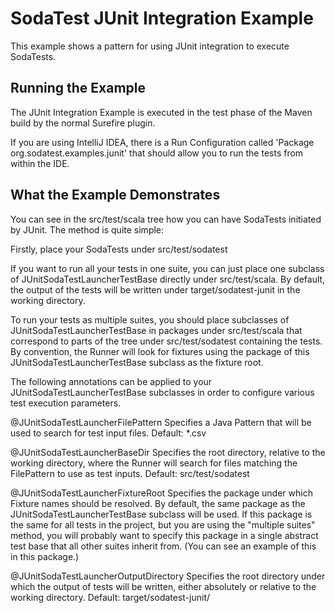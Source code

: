 SodaTest JUnit Integration Example
======================

This example shows a pattern for using JUnit integration to execute SodaTests.

Running the Example
-------------------

The JUnit Integration Example is executed in the test phase of the Maven build by the normal Surefire plugin.

If you are using IntelliJ IDEA, there is a Run Configuration called 'Package org.sodatest.examples.junit'
that should allow you to run the tests from within the IDE.


What the Example Demonstrates
-----------------------------

You can see in the src/test/scala tree how you can have SodaTests initiated by JUnit.
The method is quite simple:

Firstly, place your SodaTests under src/test/sodatest

If you want to run all your tests in one suite, you can just place one subclass of
JUnitSodaTestLauncherTestBase directly under src/test/scala.
By default, the output of the tests will be written under target/sodatest-junit in the working directory.

To run your tests as multiple suites, you should place subclasses of JUnitSodaTestLauncherTestBase in
packages under src/test/scala that correspond to parts of the tree under src/test/sodatest
containing the tests. By convention, the Runner will look for fixtures using the package of this
JUnitSodaTestLauncherTestBase subclass as the fixture root.

The following annotations can be applied to your JUnitSodaTestLauncherTestBase subclasses in order
to configure various test execution parameters.

@JUnitSodaTestLauncherFilePattern
Specifies a Java Pattern that will be used to search for test input files.
Default: *\.csv

@JUnitSodaTestLauncherBaseDir
Specifies the root directory, relative to the working directory, where the Runner will search
for files matching the FilePattern to use as test inputs.
Default: src/test/sodatest

@JUnitSodaTestLauncherFixtureRoot
Specifies the package under which Fixture names should be resolved.
By default, the same package as the JUnitSodaTestLauncherTestBase subclass will be used.
If this package is the same for all tests in the project, but you are using the "multiple suites"
method, you will probably want to specify this package in a single abstract test base that all other
suites inherit from. (You can see an example of this in this package.)

@JUnitSodaTestLauncherOutputDirectory
Specifies the root directory under which the output of tests will be written, either absolutely or relative to the working directory.
Default: target/sodatest-junit/
